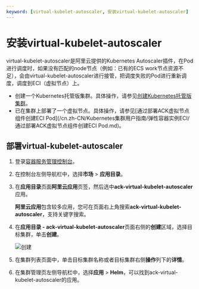 ```yaml
---
keyword: [virtual-kubelet-autoscaler, 安装virtual-kubelet-autoscaler]
---
```


# 安装virtual-kubelet-autoscaler

virtual-kubelet-autoscaler是阿里云提供的Kubernetes Autoscaler插件，在Pod进行调度时，如果没有匹配的node节点（例如：已有的ECS work节点资源不足），会由virtual-kubelet-autoscaler进行接管，把调度失败的Pod进行重新调度，调度到ECI（虚拟节点）上。

-   创建一个Kubernetes托管版集群。具体操作，请参见[创建Kubernetes托管版集群](/cn.zh-CN/Kubernetes集群用户指南/集群/创建集群/创建Kubernetes托管版集群.md)。
-   已在集群上部署了一个虚拟节点。具体操作，请参见[通过部署ACK虚拟节点组件创建ECI Pod](/cn.zh-CN/Kubernetes集群用户指南/弹性容器实例ECI/通过部署ACK虚拟节点组件创建ECI Pod.md)。

## 部署virtual-kubelet-autoscaler

1.  登录[容器服务管理控制台](https://cs.console.aliyun.com)。

2.  在控制台左侧导航栏中，选择**市场** \> **应用目录**。

3.  在**应用目录**页面**阿里云应用**页签，然后选中**ack-virtual-kubelet-autoscaler**应用。

    **阿里云应用**包含较多应用，您可在页面右上角搜索**ack-virtual-kubelet-autoscaler**，支持关键字搜索。

4.  在**应用目录 - ack-virtual-kubelet-autoscaler**页面右侧的**创建**区域，选择目标集群，单击**创建**。

    ![创建](https://static-aliyun-doc.oss-accelerate.aliyuncs.com/assets/img/zh-CN/8106659951/p132495.png)


1.  在集群列表页面中，单击目标集群名称或者目标集群右侧**操作**列下的**详情**。
2.  在集群管理页左侧导航栏中，选择**应用** \> **Helm**，可以找到ack-virtual-kubelet-autoscaler的应用。

